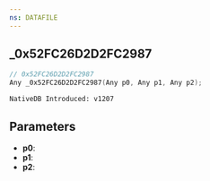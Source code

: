 ```yaml
---
ns: DATAFILE
---
```

## _0x52FC26D2D2FC2987

```c
// 0x52FC26D2D2FC2987
Any _0x52FC26D2D2FC2987(Any p0, Any p1, Any p2);
```

```
NativeDB Introduced: v1207
```

## Parameters
* **p0**:
* **p1**:
* **p2**:
